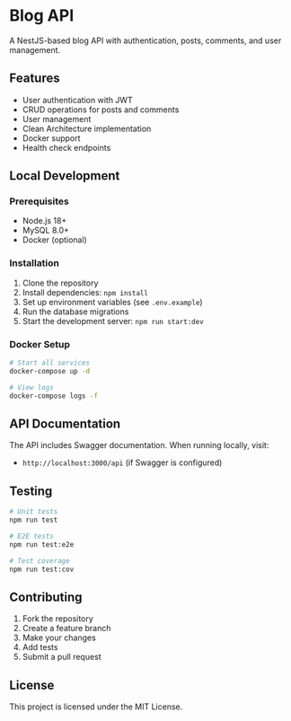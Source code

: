 # Blog API

A NestJS-based blog API with authentication, posts, comments, and user management.

## Features

- User authentication with JWT
- CRUD operations for posts and comments
- User management
- Clean Architecture implementation
- Docker support
- Health check endpoints

## Local Development

### Prerequisites

- Node.js 18+
- MySQL 8.0+
- Docker (optional)

### Installation

1. Clone the repository
2. Install dependencies: `npm install`
3. Set up environment variables (see `.env.example`)
4. Run the database migrations
5. Start the development server: `npm run start:dev`

### Docker Setup

```bash
# Start all services
docker-compose up -d

# View logs
docker-compose logs -f
```

## API Documentation

The API includes Swagger documentation. When running locally, visit:
- `http://localhost:3000/api` (if Swagger is configured)

## Testing

```bash
# Unit tests
npm run test

# E2E tests
npm run test:e2e

# Test coverage
npm run test:cov
```

## Contributing

1. Fork the repository
2. Create a feature branch
3. Make your changes
4. Add tests
5. Submit a pull request

## License

This project is licensed under the MIT License.
